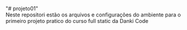"# projeto01"  
Neste repositori estão os arquivos e configurações do ambiente para o primeiro projeto pratico do curso full static da Danki Code

